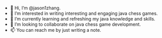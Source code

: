 - 👋 Hi, I’m @jason1zhang.
- 👀 I’m interested in writing interesting and engaging java chess games.
- 🌱 I’m currently learning and refreshing my java knowledge and skills.
- 💞️ I’m looking to collaborate on java chess game development.
- 📫 You can reach me by just writing a note.

<!---
jason1zhang/jason1zhang is a ✨ special ✨ repository because its `README.md` (this file) appears on your GitHub profile.
You can click the Preview link to take a look at your changes.
--->
